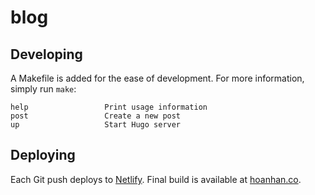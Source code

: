 # blog

## Developing

A Makefile is added for the ease of development. For more information, simply run `make`:
```
help                 Print usage information
post                 Create a new post
up                   Start Hugo server
```

## Deploying

Each Git push deploys to [Netlify](https://www.netlify.com/). Final build is available at [hoanhan.co](hoanhan.co).
